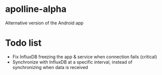 # apolline-alpha
Alternative version of the Android app

# Todo list 
* Fix InfluxDB freezing the app & service when connection fails (critical)
* Synchronize with InfluxDB at a specific interval, instead of synchronizing when data is received
